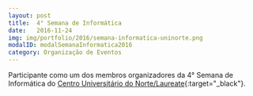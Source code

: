 ```yaml
---
layout: post
title:  4° Semana de Informática
date:   2016-11-24
img: img/portfolio/2016/semana-informatica-uninorte.png
modalID: modalSemanaInformatica2016
category: Organização de Eventos
---
```


Participante como um dos membros organizadores da 4° Semana de Informática
do [Centro Universitário do Norte/Laureate][uninorte-laureate]{:target="_black"}. 

[uninorte-laureate]: https://www.uninorte.com.br/